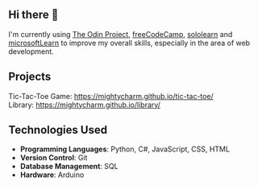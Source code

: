 ## Hi there 👋

I'm currently using [The Odin Project](https://www.theodinproject.com/dashboard), [freeCodeCamp](https://www.freecodecamp.org/MightyCharm), [sololearn](https://www.sololearn.com/en/profile/25075522)  and [microsoftLearn](https://learn.microsoft.com/en-us/users/mightycharm-8961/)  to improve my overall skills, especially in the area of web development.





## **Projects**
Tic-Tac-Toe Game: https://mightycharm.github.io/tic-tac-toe/ \
Library: https://mightycharm.github.io/library/

## **Technologies Used**
- **Programming Languages**: Python, C#, JavaScript, CSS, HTML
- **Version Control**: Git
- **Database Management**: SQL
- **Hardware**: Arduino
<!--
**MightyCharm/MightyCharm** is a ✨ _special_ ✨ repository because its `README.md` (this file) appears on your GitHub profile.

Here are some ideas to get you started:

- 🔭 I’m currently working on ...
- 🌱 I’m currently learning ...
- 👯 I’m looking to collaborate on ...
- 🤔 I’m looking for help with ...
- 💬 Ask me about ...
- 📫 How to reach me: ...
- 😄 Pronouns: ...
- ⚡ Fun fact: ...
-->
